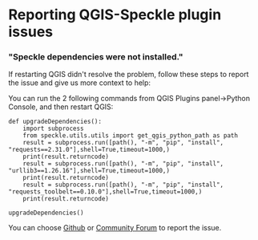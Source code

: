 # Reporting QGIS-Speckle plugin issues

### "Speckle dependencies were not installed."

If restarting QGIS didn't resolve the problem, follow these steps to report the issue and give us more context to help: 

You can run the 2 following commands from QGIS Plugins panel->Python Console, and then restart QGIS:

```
def upgradeDependencies():
    import subprocess
    from speckle.utils.utils import get_qgis_python_path as path
    result = subprocess.run([path(), "-m", "pip", "install", "requests==2.31.0"],shell=True,timeout=1000,)
    print(result.returncode)
    result = subprocess.run([path(), "-m", "pip", "install", "urllib3==1.26.16"],shell=True,timeout=1000,)
    print(result.returncode)
    result = subprocess.run([path(), "-m", "pip", "install", "requests_toolbelt==0.10.0"],shell=True,timeout=1000,)
    print(result.returncode)

upgradeDependencies()
```
You can choose [Github](https://github.com/specklesystems/speckle-qgis/issues) or [Community Forum](https://speckle.community/) to report the issue. 

